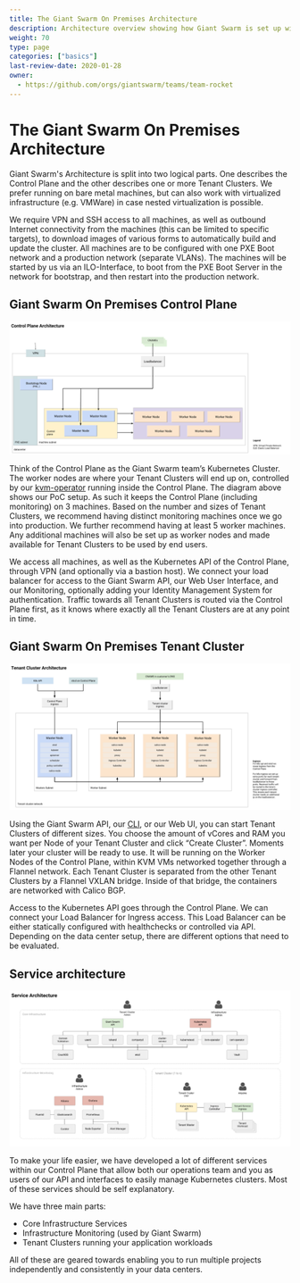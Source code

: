 ```yaml
---
title: The Giant Swarm On Premises Architecture
description: Architecture overview showing how Giant Swarm is set up within a customer data center on bare metal or virtual machines.
weight: 70
type: page
categories: ["basics"]
last-review-date: 2020-01-28
owner:
  - https://github.com/orgs/giantswarm/teams/team-rocket
---
```


# The Giant Swarm On Premises Architecture

Giant Swarm's Architecture is split into two logical parts. One describes the Control Plane and the other describes one or more Tenant Clusters. We prefer running on bare metal machines, but can also work with virtualized infrastructure (e.g. VMWare) in case nested virtualization is possible.

We require VPN and SSH access to all machines, as well as outbound Internet connectivity from the machines (this can be limited to specific targets), to download images of various forms to automatically build and update the cluster. All machines are to be configured with one PXE Boot network and a production network (separate VLANs). The machines will be started by us via an ILO-Interface, to boot from the PXE Boot Server in the network for bootstrap, and then restart into the production network.

## Giant Swarm On Premises Control Plane

![On Premises Control Plane Architecture](architecture-onprem-control-plane.png)

Think of the Control Plane as the Giant Swarm team’s Kubernetes Cluster. The worker nodes are where your Tenant Clusters will end up on, controlled by our [kvm-operator](https://github.com/giantswarm/kvm-operator/) running inside the Control Plane. The diagram above shows our PoC setup. As such it keeps the Control Plane (including monitoring) on 3 machines. Based on the number and sizes of Tenant Clusters, we recommend having distinct monitoring machines once we go into production. We further recommend having at least 5 worker machines. Any additional machines will also be set up as worker nodes and made available for Tenant Clusters to be used by end users.

We access all machines, as well as the Kubernetes API of the Control Plane, through VPN (and optionally via a bastion host). We connect your load balancer for access to the Giant Swarm API, our Web User Interface, and our Monitoring, optionally adding your Identity Management System for authentication. Traffic towards all Tenant Clusters is routed via the Control Plane first, as it knows where exactly all the Tenant Clusters are at any point in time.

## Giant Swarm On Premises Tenant Cluster

![On Premises Tenant Cluster Architecture](architecture-onprem-tenant-cluster.png)

Using the Giant Swarm API, our [CLI](https://github.com/giantswarm/gsctl), or our Web UI, you can start Tenant Clusters of different sizes. You choose the amount of vCores and RAM you want per Node of your Tenant Cluster and click “Create Cluster”. Moments later your cluster will be ready to use. It will be running on the Worker Nodes of the Control Plane, within KVM VMs networked together through a Flannel network. Each Tenant Cluster is separated from the other Tenant Clusters by a Flannel VXLAN bridge. Inside of that bridge, the containers are networked with Calico BGP.

Access to the Kubernetes API goes through the Control Plane. We can connect your Load Balancer for Ingress access. This Load Balancer can be either statically configured with healthchecks or controlled via API. Depending on the data center setup, there are different options that need to be evaluated.

## Service architecture

![Service Architecture](architecture-onprem-services.png)

To make your life easier, we have developed a lot of different services within our Control Plane that allow both our operations team and you as users of our API and interfaces to easily manage Kubernetes clusters. Most of these services should be self explanatory.

We have three main parts:

* Core Infrastructure Services
* Infrastructure Monitoring (used by Giant Swarm)
* Tenant Clusters running your application workloads

All of these are geared towards enabling you to run multiple projects independently and consistently in your data centers.
